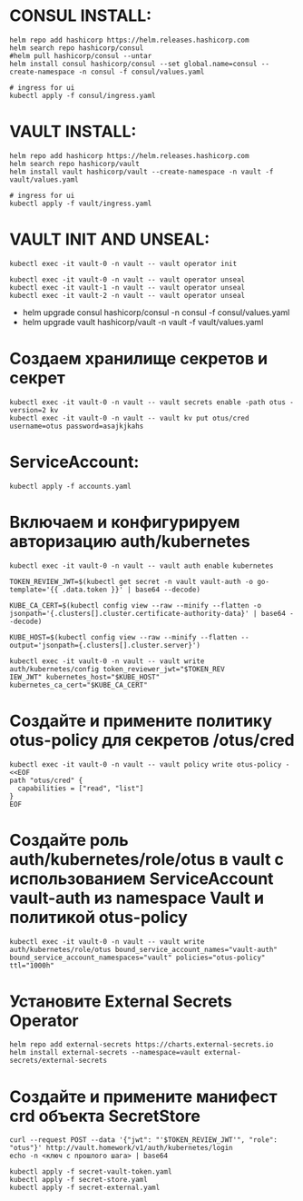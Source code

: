# CONSUL INSTALL:
```
helm repo add hashicorp https://helm.releases.hashicorp.com
helm search repo hashicorp/consul
#helm pull hashicorp/consul --untar
helm install consul hashicorp/consul --set global.name=consul --create-namespace -n consul -f consul/values.yaml

# ingress for ui
kubectl apply -f consul/ingress.yaml
```

# VAULT INSTALL:
```
helm repo add hashicorp https://helm.releases.hashicorp.com
helm search repo hashicorp/vault
helm install vault hashicorp/vault --create-namespace -n vault -f vault/values.yaml

# ingress for ui
kubectl apply -f vault/ingress.yaml
```

# VAULT INIT AND UNSEAL:
```
kubectl exec -it vault-0 -n vault -- vault operator init

kubectl exec -it vault-0 -n vault -- vault operator unseal
kubectl exec -it vault-1 -n vault -- vault operator unseal
kubectl exec -it vault-2 -n vault -- vault operator unseal
```

* helm upgrade consul hashicorp/consul -n consul -f consul/values.yaml
* helm upgrade vault hashicorp/vault -n vault -f vault/values.yaml

# Создаем хранилище секретов и секрет
```
kubectl exec -it vault-0 -n vault -- vault secrets enable -path otus -version=2 kv
kubectl exec -it vault-0 -n vault -- vault kv put otus/cred username=otus password=asajkjkahs
```

# ServiceAccount:
```
kubectl apply -f accounts.yaml
```

# Включаем и конфигурируем авторизацию auth/kubernetes
```
kubectl exec -it vault-0 -n vault -- vault auth enable kubernetes

TOKEN_REVIEW_JWT=$(kubectl get secret -n vault vault-auth -o go-template='{{ .data.token }}' | base64 --decode)

KUBE_CA_CERT=$(kubectl config view --raw --minify --flatten -o jsonpath='{.clusters[].cluster.certificate-authority-data}' | base64 --decode)

KUBE_HOST=$(kubectl config view --raw --minify --flatten --output='jsonpath={.clusters[].cluster.server}')

kubectl exec -it vault-0 -n vault -- vault write auth/kubernetes/config token_reviewer_jwt="$TOKEN_REV
IEW_JWT" kubernetes_host="$KUBE_HOST" kubernetes_ca_cert="$KUBE_CA_CERT"

```

# Создайте и примените политику otus-policy для секретов /otus/cred
```
kubectl exec -it vault-0 -n vault -- vault policy write otus-policy - <<EOF
path "otus/cred" {
  capabilities = ["read", "list"]
}
EOF
```

# Создайте роль auth/kubernetes/role/otus в vault с использованием ServiceAccount vault-auth из namespace Vault и политикой otus-policy
```
kubectl exec -it vault-0 -n vault -- vault write auth/kubernetes/role/otus bound_service_account_names="vault-auth" bound_service_account_namespaces="vault" policies="otus-policy" ttl="1000h"
```

# Установите External Secrets Operator
```
helm repo add external-secrets https://charts.external-secrets.io
helm install external-secrets --namespace=vault external-secrets/external-secrets
```

# Создайте и примените манифест crd объекта SecretStore
```
curl --request POST --data '{"jwt": "'$TOKEN_REVIEW_JWT'", "role": "otus"}' http://vault.homework/v1/auth/kubernetes/login
echo -n <ключ с прошлого шага> | base64

kubectl apply -f secret-vault-token.yaml 
kubectl apply -f secret-store.yaml
kubectl apply -f secret-external.yaml
```